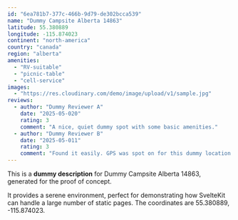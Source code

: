 ```yaml
---
id: "6ea781b7-377c-466b-9d79-de302bcca539"
name: "Dummy Campsite Alberta 14863"
latitude: 55.380889
longitude: -115.874023
continent: "north-america"
country: "canada"
region: "alberta"
amenities:
  - "RV-suitable"
  - "picnic-table"
  - "cell-service"
images:
  - "https://res.cloudinary.com/demo/image/upload/v1/sample.jpg"
reviews:
  - author: "Dummy Reviewer A"
    date: "2025-05-020"
    rating: 3
    comment: "A nice, quiet dummy spot with some basic amenities."
  - author: "Dummy Reviewer B"
    date: "2025-05-011"
    rating: 3
    comment: "Found it easily. GPS was spot on for this dummy location."
---
```


This is a **dummy description** for Dummy Campsite Alberta 14863, generated for the proof of concept.

It provides a serene environment, perfect for demonstrating how SvelteKit can handle a large number of static pages. The coordinates are 55.380889, -115.874023.
